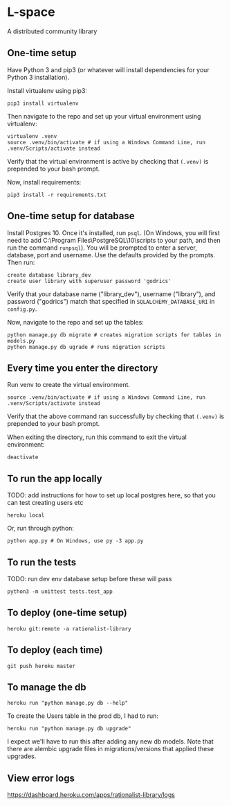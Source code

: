 L-space
===

A distributed community library

One-time setup
---
Have Python 3 and pip3 (or whatever will install dependencies for your Python 3 installation).

Install virtualenv using pip3:
```
pip3 install virtualenv
```

Then navigate to the repo and set up your virtual environment using virtualenv: 
```
virtualenv .venv
source .venv/bin/activate # if using a Windows Command Line, run .venv/Scripts/activate instead
```

Verify that the virtual environment is active by checking that `(.venv)` is prepended to your bash prompt.

Now, install requirements:
```
pip3 install -r requirements.txt
```


One-time setup for database
---

Install Postgres 10. Once it's installed, run `psql`. (On Windows, you will first need to add C:\Program Files\PostgreSQL\10\scripts to your path, and then run the command `runpsql`). You will be prompted to enter a server, database, port and username. Use the defaults provided by the prompts. Then run:

```
create database library_dev
create user library with superuser password 'godrics'
```

Verify that your database name ("library_dev"), username ("library"), and password ("godrics") match that specified in `SQLALCHEMY_DATABASE_URI` in `config.py`.

Now, navigate to the repo and set up the tables:

```
python manage.py db migrate # creates migration scripts for tables in models.py
python manage.py db ugrade # runs migration scripts
```

Every time you enter the directory
---

Run venv to create the virtual environment.

```
source .venv/bin/activate # if using a Windows Command Line, run .venv/Scripts/activate instead
```

Verify that the above command ran successfully by checking that `(.venv)` is prepended to your bash prompt.

When exiting the directory, run this command to exit the virtual environment:

```
deactivate
```

To run the app locally
---
TODO: add instructions for how to set up local postgres here, so that you can test creating users etc

```
heroku local
```


Or, run through python:

```
python app.py # On Windows, use py -3 app.py
```

To run the tests
---
TODO: run dev env database setup before these will pass

```
python3 -m unittest tests.test_app
```

To deploy (one-time setup)
---

```
heroku git:remote -a rationalist-library
```

To deploy (each time)
---

```
git push heroku master
```


To manage the db
---
```
heroku run "python manage.py db --help"
```

To create the Users table in the prod db, I had to run:
```
heroku run "python manage.py db upgrade"
```

I expect we'll have to run this after adding any new db models. Note that there
are alembic upgrade files in migrations/versions that applied these upgrades.


View error logs
---
https://dashboard.heroku.com/apps/rationalist-library/logs
